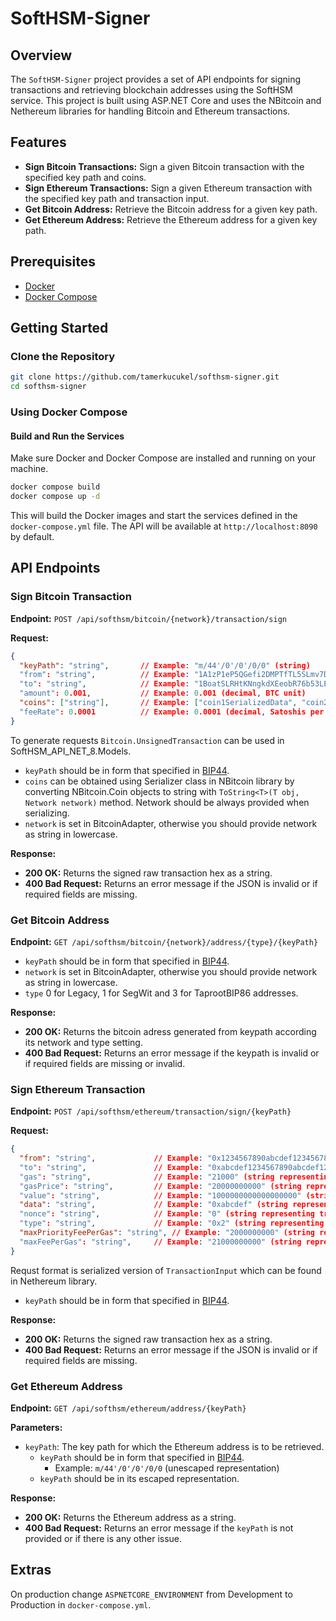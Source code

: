 # SoftHSM-Signer

## Overview
The `SoftHSM-Signer` project provides a set of API endpoints for signing transactions and retrieving blockchain addresses using the SoftHSM service. This project is built using ASP.NET Core and uses the NBitcoin and Nethereum libraries for handling Bitcoin and Ethereum transactions.

## Features
- **Sign Bitcoin Transactions:** Sign a given Bitcoin transaction with the specified key path and coins.
- **Sign Ethereum Transactions:** Sign a given Ethereum transaction with the specified key path and transaction input.
- **Get Bitcoin Address:** Retrieve the Bitcoin address for a given key path.
- **Get Ethereum Address:** Retrieve the Ethereum address for a given key path.

## Prerequisites
- [Docker](https://www.docker.com/)
- [Docker Compose](https://docs.docker.com/compose/)

## Getting Started

### Clone the Repository
```sh
git clone https://github.com/tamerkucukel/softhsm-signer.git
cd softhsm-signer
```

### Using Docker Compose

#### Build and Run the Services

Make sure Docker and Docker Compose are installed and running on your machine.

```sh
docker compose build
docker compose up -d
```

This will build the Docker images and start the services defined in the `docker-compose.yml` file. The API will be available at `http://localhost:8090` by default.

## API Endpoints

### Sign Bitcoin Transaction

**Endpoint:** `POST /api/softhsm/bitcoin/{network}/transaction/sign`

**Request:**
```json
{
  "keyPath": "string",       // Example: "m/44'/0'/0'/0/0" (string)
  "from": "string",          // Example: "1A1zP1eP5QGefi2DMPTfTL5SLmv7DivfNa" (Bitcoin address as string)
  "to": "string",            // Example: "1BoatSLRHtKNngkdXEeobR76b53LETtpyT" (Bitcoin address as string)
  "amount": 0.001,           // Example: 0.001 (decimal, BTC unit)
  "coins": ["string"],       // Example: ["coin1SerializedData", "coin2SerializedData"] (array of strings)
  "feeRate": 0.0001          // Example: 0.0001 (decimal, Satoshis per byte)
}

```

To generate requests `Bitcoin.UnsignedTransaction` can be used in SoftHSM_API_NET_8.Models.
- `keyPath` should be in form that specified in [BIP44](https://github.com/bitcoin/bips/blob/master/bip-0044.mediawiki).
- `coins` can be obtained using Serializer class in NBitcoin library by converting NBitcoin.Coin objects to string with `ToString<T>(T obj, Network network)` method. Network should be always provided when serializing.
- `network` is set in BitcoinAdapter, otherwise you should provide network as string in lowercase.

**Response:**

- **200 OK:** Returns the signed raw transaction hex as a string.
- **400 Bad Request:** Returns an error message if the JSON is invalid or if required fields are missing.

### Get Bitcoin Address

**Endpoint:** `GET /api/softhsm/bitcoin/{network}/address/{type}/{keyPath}`

- `keyPath` should be in form that specified in [BIP44](https://github.com/bitcoin/bips/blob/master/bip-0044.mediawiki).
- `network` is set in BitcoinAdapter, otherwise you should provide network as string in lowercase.
- `type` 0 for Legacy, 1 for SegWit and 3 for TaprootBIP86 addresses.

**Response:**

- **200 OK:** Returns the bitcoin adress generated from keypath according its network and type setting.
- **400 Bad Request:** Returns an error message if the keypath is invalid or if required fields are missing or invalid.

### Sign Ethereum Transaction

**Endpoint:** `POST /api/softhsm/ethereum/transaction/sign/{keyPath}`

**Request:**
```json
{
  "from": "string",             // Example: "0x1234567890abcdef1234567890abcdef12345678" (Ethereum address as string)
  "to": "string",               // Example: "0xabcdef1234567890abcdef1234567890abcdef12" (Ethereum address as string)
  "gas": "string",              // Example: "21000" (string representing gas limit)
  "gasPrice": "string",         // Example: "20000000000" (string representing gas price in Wei)
  "value": "string",            // Example: "1000000000000000000" (string representing value in Wei, 1 ETH in this case)
  "data": "string",             // Example: "0xabcdef" (string representing input data in hexadecimal)
  "nonce": "string",            // Example: "0" (string representing transaction nonce)
  "type": "string",             // Example: "0x2" (string representing transaction type, e.g., 0x2 for EIP-1559)
  "maxPriorityFeePerGas": "string", // Example: "2000000000" (string representing max priority fee in Wei for EIP-1559)
  "maxFeePerGas": "string",     // Example: "21000000000" (string representing max total fee in Wei for EIP-1559)
}

```
Requst format is serialized version of `TransactionInput` which can be found in Nethereum library.
- `keyPath` should be in form that specified in [BIP44](https://github.com/bitcoin/bips/blob/master/bip-0044.mediawiki).

**Response:**

- **200 OK:** Returns the signed raw transaction hex as a string.
- **400 Bad Request:** Returns an error message if the JSON is invalid or if required fields are missing.

### Get Ethereum Address

**Endpoint:** `GET /api/softhsm/ethereum/address/{keyPath}`

**Parameters:**

- `keyPath`: The key path for which the Ethereum address is to be retrieved.
	- `keyPath` should be in form that specified in [BIP44](https://github.com/bitcoin/bips/blob/master/bip-0044.mediawiki).
		- Example: `m/44'/0'/0'/0/0` (unescaped representation)
	- `keyPath` should be in its escaped representation.

**Response:**

- **200 OK:** Returns the Ethereum address as a string.
- **400 Bad Request:** Returns an error message if the `keyPath` is not provided or if there is any other issue.

## Extras

On production change `ASPNETCORE_ENVIRONMENT` from Development to Production in `docker-compose.yml`.
